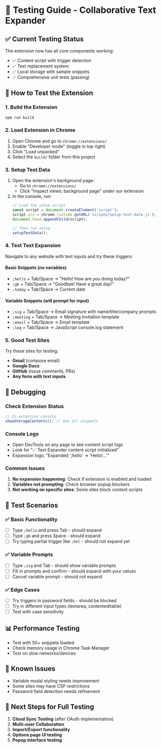 # 🧪 Testing Guide - Collaborative Text Expander

## ✅ Current Testing Status

The extension now has all core components working:
- ✅ Content script with trigger detection
- ✅ Text replacement system  
- ✅ Local storage with sample snippets
- ✅ Comprehensive unit tests (passing)

## 🚀 How to Test the Extension

### 1. Build the Extension
```bash
npm run build
```

### 2. Load Extension in Chrome

1. Open Chrome and go to `chrome://extensions/`
2. Enable "Developer mode" (toggle in top right)
3. Click "Load unpacked"
4. Select the `build/` folder from this project

### 3. Setup Test Data

1. Open the extension's background page:
   - Go to `chrome://extensions/`
   - Click "Inspect views: background page" under our extension
2. In the console, run:
   ```javascript
   // Load the setup script
   const script = document.createElement('script');
   script.src = chrome.runtime.getURL('scripts/setup-test-data.js');
   document.head.appendChild(script);
   
   // Then run setup
   setupTestData();
   ```

### 4. Test Text Expansion

Navigate to any website with text inputs and try these triggers:

#### Basic Snippets (no variables)
- `;hello` + Tab/Space → "Hello! How are you doing today?"
- `;gb` + Tab/Space → "Goodbye! Have a great day!"
- `;today` + Tab/Space → Current date

#### Variable Snippets (will prompt for input)
- `;sig` + Tab/Space → Email signature with name/title/company prompts
- `;meeting` + Tab/Space → Meeting invitation template
- `;email` + Tab/Space → Email template
- `;log` + Tab/Space → JavaScript console.log statement

### 5. Good Test Sites

Try these sites for testing:
- **Gmail** (compose email)
- **Google Docs** 
- **GitHub** (issue comments, PRs)
- **Any form with text inputs**

## 🔧 Debugging

### Check Extension Status
```javascript
// In extension console
showStorageContents(); // See all snippets
```

### Console Logs
- Open DevTools on any page to see content script logs
- Look for "✅ Text Expander content script initialized"
- Expansion logs: "Expanded ';hello' → 'Hello!...'"

### Common Issues
1. **No expansion happening**: Check if extension is enabled and loaded
2. **Variables not prompting**: Check browser popup blockers
3. **Not working on specific sites**: Some sites block content scripts

## 🎯 Test Scenarios

### ✅ Basic Functionality
- [ ] Type `;hello` and press Tab - should expand
- [ ] Type `;gb` and press Space - should expand  
- [ ] Try typing partial trigger like `;hel` - should not expand yet

### ✅ Variable Prompts
- [ ] Type `;sig` and Tab - should show variable prompts
- [ ] Fill in prompts and confirm - should expand with your values
- [ ] Cancel variable prompt - should not expand

### ✅ Edge Cases
- [ ] Try triggers in password fields - should be blocked
- [ ] Try in different input types (textarea, contenteditable)
- [ ] Test with case sensitivity

## 📊 Performance Testing
- Test with 50+ snippets loaded
- Check memory usage in Chrome Task Manager
- Test on slow networks/devices

## 🐛 Known Issues
- Variable modal styling needs improvement
- Some sites may have CSP restrictions
- Password field detection needs refinement

## 🚀 Next Steps for Full Testing
1. **Cloud Sync Testing** (after OAuth implementation)
2. **Multi-user Collaboration** 
3. **Import/Export functionality**
4. **Options page UI testing**
5. **Popup interface testing**